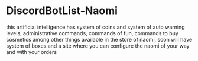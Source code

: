 # DiscordBotList-Naomi
this artificial intelligence has system of coins and system of auto warning levels, administrative commands, commands of fun, commands to buy cosmetics among other things available in the store of naomi, soon will have system of boxes and a site where you can configure the naomi of your way and with your orders
